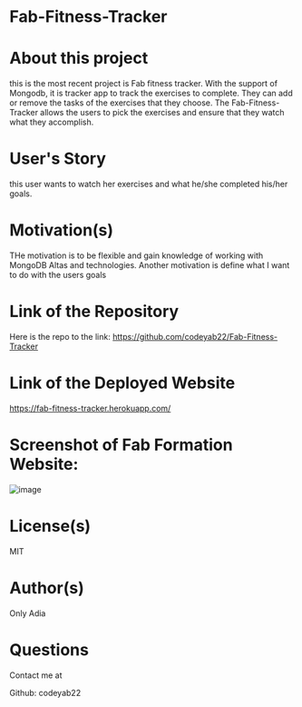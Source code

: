 # Fab-Fitness-Tracker

# About this project

this is the most recent project is Fab fitness tracker. With the support of Mongodb, it is tracker app to track the exercises to complete. They can add 
or remove the tasks of the exercises that they choose. The Fab-Fitness-Tracker allows the users to pick the exercises and ensure that they watch 
what they accomplish. 

# User's Story

this user  wants to watch her exercises and what he/she completed his/her goals. 
# Motivation(s)

THe motivation is to be flexible and gain  knowledge of working with MongoDB Altas and technologies. 
Another motivation is define what I want to do with the users goals


# Link of the Repository

Here is the repo to the link: https://github.com/codeyab22/Fab-Fitness-Tracker
# Link of the Deployed Website

https://fab-fitness-tracker.herokuapp.com/

# Screenshot of Fab Formation Website:

![image](https://drive.google.com/uc?export=view&id=17x60_4Q9jjBXdlKpEMG4GFV1fFeVGjBE)

# License(s)

MIT

# Author(s)

Only Adia 


# Questions

Contact me at

Github: codeyab22
